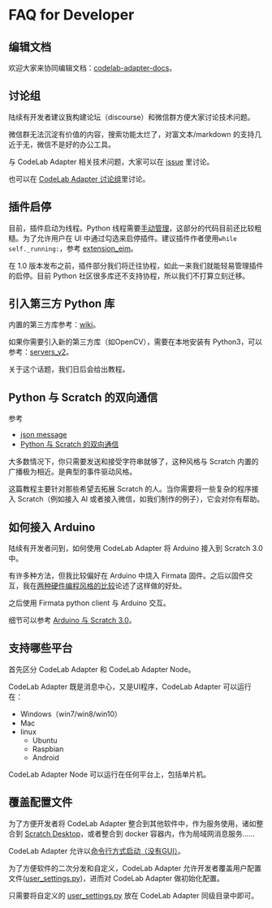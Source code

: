 # FAQ for Developer

## 编辑文档
欢迎大家来协同编辑文档：[codelab-adapter-docs](https://github.com/CodeLabClub/codelab-adapter-docs)。

## 讨论组
陆续有开发者建议我构建论坛（discourse）和微信群方便大家讨论技术问题。

微信群无法沉淀有价值的内容，搜索功能太烂了，对富文本/markdown 的支持几近于无，微信不是好的办公工具。

与 CodeLab Adapter 相关技术问题，大家可以在 [issue](https://github.com/CodeLabClub/codelab_adapter_extensions/issues) 里讨论。

也可以在 [CodeLab Adapter 讨论组](https://forums.codelab.club/c/codelab-adapter)里讨论。

## 插件启停
目前，插件启动为线程。Python 线程需要[手动管理](https://python3-cookbook.readthedocs.io/zh_CN/latest/c12/p01_start_stop_thread.html)，这部分的代码目前还比较粗糙。为了允许用户在 UI 中通过勾选来启停插件。建议插件作者使用`while self._running:`，参考 [extension_eim](https://github.com/CodeLabClub/codelab_adapter_extensions/blob/master/extensions_v3/extension_eim.py)。


在 1.0 版本发布之前，插件部分我们将迁往协程，如此一来我们就能轻易管理插件的启停。目前 Python 社区很多库还不支持协程，所以我们不打算立刻迁移。

## 引入第三方 Python 库

内置的第三方库参考：[wiki](https://github.com/CodeLabClub/codelab_adapter_extensions/wiki)。

如果你需要引入新的第三方库（如OpenCV），需要在本地安装有 Python3，可以参考：[servers_v2](https://github.com/CodeLabClub/codelab_adapter_extensions/tree/master/servers_v2)。

关于这个话题，我们日后会给出教程。

<!--
Python 社区有海量的第三方库，开发者可以将其引入插件中。

方法是使用`sys.path.append`，如果希望在插件中使用本机 Python3 已安装的库（推荐`pip3 install xxx --user`），则将其添加到插件头部：`import sys;sys.path.append("/Users/wuwenjie/Library/Python/3.6/lib/python/site-packages")`，完整的示例参考： [extension_third_party_library](https://github.com/CodeLabClub/codelab_adapter_extensions/blob/master/extension_third_party_library.py)。

`/Users/wuwenjie/Library/Python/3.6/lib/python/site-packages`可通过`python3 -m site --user-site`看到。你也可以使用 virtualenv 创建的虚拟目录。

有些库引入的时候可能会有问题，一些复杂库，建议使用 subprocess 跑为子进程。
-->


## Python 与 Scratch 的双向通信
参考

*  [json message](/dev_guide/json-message/)
*  [Python 与 Scratch 的双向通信](https://blog.just4fun.site/python-scratch-with-adapter.html)


大多数情况下，你只需要发送和接受字符串就够了，这种风格与 Scratch 内置的广播极为相近。是典型的事件驱动风格。

这篇教程主要针对那些希望去拓展 Scratch 的人。当你需要将一些复杂的程序接入 Scratch（例如接入 AI 或者接入微信，如我们制作的例子），它会对你有帮助。

## 如何接入 Arduino
陆续有开发者问到，如何使用 CodeLab Adapter 将 Arduino 接入到 Scratch 3.0 中。

有许多种方法，但我比较偏好在 Arduino 中烧入 Firmata 固件。之后以固件交互，我在[两种硬件编程风格的比较](https://blog.just4fun.site/Hardware-Programming-style.html)论述了这样做的好处。

之后使用 Firmata python client 与 Arduino 交互。

细节可以参考 [Arduino 与 Scratch 3.0](https://blog.just4fun.site/Scratch3-adapter-Arduino-scratch.html)。

## 支持哪些平台
首先区分 CodeLab Adapter 和 CodeLab Adapter Node。

CodeLab Adapter 既是消息中心，又是UI程序，CodeLab Adapter 可以运行在：

*  Windows（win7/win8/win10）
*  Mac
*  linux
    *  Ubuntu
    *  Raspbian
    *  Android

CodeLab Adapter Node 可以运行在任何平台上，包括单片机。

## 覆盖配置文件
为了方便开发者将 CodeLab Adapter 整合到其他软件中，作为服务使用，诸如整合到 [Scratch Desktop](https://github.com/LLK/scratch-desktop)，或者整合到 docker 容器内，作为局域网消息服务……

CodeLab Adapter 允许以[命令行方式启动（没有GUI）](/user_guide/FAQ/#_4)。

为了方便软件的二次分发和自定义，CodeLab Adapter 允许开发者覆盖用户配置文件([user_settings.py](/user_guide/settings/))，进而对 CodeLab Adapter 做初始化配置。

只需要将自定义的 [user_settings.py](/user_guide/settings/) 放在 CodeLab Adapter 同级目录中即可。
